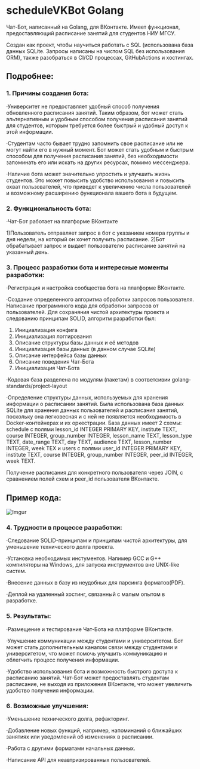 # scheduleVKBot Golang

Чат-Бот, написанный на Golang, для ВКонтакте. Имеет функционал, предоставляющий расписание занятий для студентов НИУ МГСУ.

Создан как проект, чтобы научиться работать с SQL (использована база данных SQLite. Запросы написаны на чистом SQL без использования ORM), также разобраться в CI/CD процессах, GitHubActions и хостингах. 

## Подробнее: 

### 1. Причины создания бота:
·Университет не предоставляет удобный способ получения обновленного расписания занятий. Таким образом, бот может стать альтернативным и удобным способом получения расписания занятий для студентов, которым требуется более быстрый и удобный доступ к этой информации.

·Студентам часто бывает трудно запомнить свое расписание или не могут найти его в нужный момент. Бот может стать удобным и быстрым способом для получения расписания занятий, без необходимости запоминать его или искать на других ресурсах, помимо мессенджера.

·Наличие бота может значительно упростить и улучшить жизнь студентов. Это может повысить удобство использования и повысить охват пользователей, что приведет к увеличению числа пользователей и возможному расширению функционала вашего бота в будущем.

### 2. Функциональность бота:
·Чат-Бот работает на платформе ВКонтакте

1)Пользователь отправляет запрос в бот с указанием номера группы и дня недели, на который он хочет получить расписание.
2)Бот обрабатывает запрос и выдает пользователю расписание занятий на указанный день.

### 3. Процесс разработки бота и интересные моменты разработки:
·Регистрация и настройка сообщества бота на платформе ВКонтакте.

·Создание определенного алгоритма обработки запросов пользователя. Написание программного кода для обработки запросов от пользователей.
Для сохраняния чистой архитектуры проекта и следованию принципам SOLID, алгоритм разработки был: 

1) Инициализация конфига
2) Инициализация логгирования
3) Описание структуры базы данных и её методов
4) Инициализация базы данных (в данном случае SQLite)
5) Описание интерфейса базы данных
6) Описание поведения Чат-Бота
7) Инициализация Чат-Бота

·Кодовая база разделена по модулям (пакетам) в соответсивии golang-standards/project-layout

·Определение структуры данных, используемых для хранения информации о расписании занятий.
Была использована база данных SQLite для хранения данных пользователей и расписания занятий, поскольку она легковесная и с ней не появляется необходимость в Docker-контейнерах и их оркестрации.
База данных имеет 2 схемы: schedule с полями lesson_id INTEGER PRIMARY KEY, institute TEXT, course INTEGER, group_number INTEGER, lesson_name TEXT, lesson_type TEXT, date_range TEXT, day TEXT, audience TEXT, lesson_number INTEGER, week TEX  и users с полями user_id INTEGER PRIMARY KEY, institute TEXT, course INTEGER, group_number INTEGER, peer_id INTEGER, week TEXT.

Получение расписания для конкретного пользователя через JOIN, с сравнением полей схем и peer_id пользователя ВКонтакте.

## Пример кода:

![Imgur](https://i.imgur.com/vVyhBxB.png)

### 4. Трудности в процессе разработки:
·Следование SOLID-принципам и принципам чистой архитектуры, для уменьшение технического долга проекта.

·Установка необходимых инстументов. Напимер GCC и G++ компиляторы на Windows, для запуска инструментов вне UNIX-like систем. 

·Внесение данных в базу из неудобных для парсинга форматов(PDF).

·Деплой на удаленный хостинг, связанный с малым опытом в разработке.

### 5. Результаты:
·Размещение и тестирование Чат-Бота на платформе ВКонтакте.

·Улучшение коммуникации между студентами и университетом. Бот может стать дополнительным каналом связи между студентами и университетом, что может помочь улучшить коммуникацию и облегчить процесс получения информации.

·Удобство использования бота и возможность быстрого доступа к расписанию занятий. 
Чат-Бот может предоставлять студентам расписание, не выходя из приложения ВКонтакте, что может увеличить удобство получения информации.

### 6. Возможные улучшения:
·Уменьшение технического долга, рефакторинг.

·Добавление новых функций, например, напоминаний о ближайших занятиях или уведомлений об изменениях в расписании.

·Работа с другими форматами начальных данных.

·Написание API для неавтризированных пользователей.

